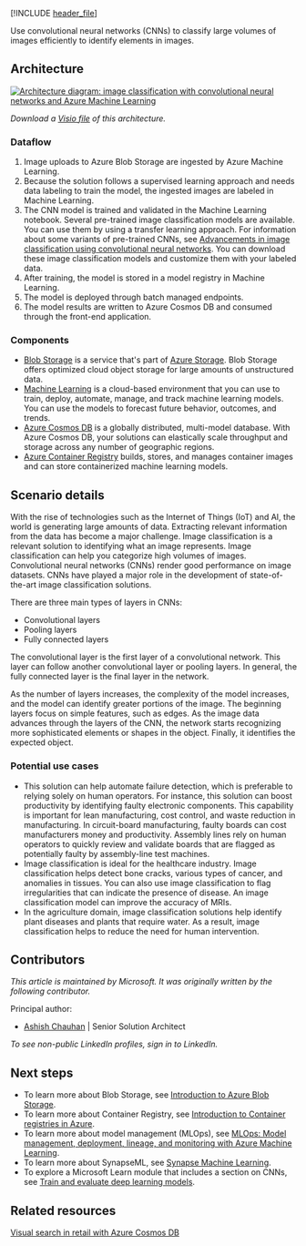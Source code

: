 [!INCLUDE [header_file](../../../includes/sol-idea-header.md)]

Use convolutional neural networks (CNNs) to classify large volumes of images efficiently to identify elements in images.

## Architecture

[ ![Architecture diagram: image classification with convolutional neural networks and Azure Machine Learning](_images/image-classification-with-convolutional-neural-networks.png)](_images/image-classification-with-convolutional-neural-networks.png#lightbox)

*Download a [Visio file](https://arch-center.azureedge.net/image-classification-with-convolutional-neural-networks.vsdx) of this architecture.*

### Dataflow

1. Image uploads to Azure Blob Storage are ingested by Azure Machine Learning.
2. Because the solution follows a supervised learning approach and needs data labeling to train the model, the ingested images are labeled in Machine Learning.
3. The CNN model is trained and validated in the Machine Learning notebook. Several pre-trained image classification models are available. You can use them by using a transfer learning approach. For information about some variants of pre-trained CNNs, see [Advancements in image classification using convolutional neural networks](https://arxiv.org/pdf/1905.03288.pdf). You can download these image classification models and customize them with your labeled data.
4. After training, the model is stored in a model registry in Machine Learning.
5. The model is deployed through batch managed endpoints.
6. The model results are written to Azure Cosmos DB and consumed through the front-end application.

### Components

- [Blob Storage](https://azure.microsoft.com/services/storage/blobs) is a service that's part of [Azure Storage](https://azure.microsoft.com/products/category/storage). Blob Storage offers optimized cloud object storage for large amounts of unstructured data.
- [Machine Learning](https://azure.microsoft.com/services/machine-learning) is a cloud-based environment that you can use to train, deploy, automate, manage, and track machine learning models. You can use the models to forecast future behavior, outcomes, and trends.
- [Azure Cosmos DB](https://azure.microsoft.com/services/cosmos-db) is a globally distributed, multi-model database. With Azure Cosmos DB, your solutions can elastically scale throughput and storage across any number of geographic regions.
- [Azure Container Registry](https://azure.microsoft.com/services/container-registry) builds, stores, and manages container images and can store containerized machine learning models.

## Scenario details

With the rise of technologies such as the Internet of Things (IoT) and AI, the world is generating large amounts of data. Extracting relevant information from the data has become a major challenge. Image classification is a relevant solution to identifying what an image represents. Image classification can help you categorize high volumes of images. Convolutional neural networks (CNNs) render good performance on image datasets. CNNs have played a major role in the development of state-of-the-art image classification solutions.

There are three main types of layers in CNNs:

- Convolutional layers
- Pooling layers
- Fully connected layers

The convolutional layer is the first layer of a convolutional network. This layer can follow another convolutional layer or pooling layers. In general, the fully connected layer is the final layer in the network.

As the number of layers increases, the complexity of the model increases, and the model can identify greater portions of the image. The beginning layers focus on simple features, such as edges. As the image data advances through the layers of the CNN, the network starts recognizing more sophisticated elements or shapes in the object. Finally, it identifies the expected object.

### Potential use cases

- This solution can help automate failure detection, which is preferable to relying solely on human operators. For instance, this solution can boost productivity by identifying faulty electronic components. This capability is important for lean manufacturing, cost control, and waste reduction in manufacturing. In circuit-board manufacturing, faulty boards can cost manufacturers money and productivity. Assembly lines rely on human operators to quickly review and validate boards that are flagged as potentially faulty by assembly-line test machines.
- Image classification is ideal for the healthcare industry. Image classification helps detect bone cracks, various types of cancer, and anomalies in tissues. You can also use image classification to flag irregularities that can indicate the presence of disease. An image classification model can improve the accuracy of MRIs.
- In the agriculture domain, image classification solutions help identify plant diseases and plants that require water. As a result, image classification helps to reduce the need for human intervention.

## Contributors

*This article is maintained by Microsoft. It was originally written by the following contributor.*

Principal author:

- [Ashish Chauhan](https://www.linkedin.com/in/a69171115/) | Senior Solution Architect

*To see non-public LinkedIn profiles, sign in to LinkedIn.*

## Next steps

- To learn more about Blob Storage, see [Introduction to Azure Blob Storage](/azure/storage/blobs/storage-blobs-introduction).
- To learn more about Container Registry, see [Introduction to Container registries in Azure](/azure/container-registry/container-registry-intro).
- To learn more about model management (MLOps), see [MLOps: Model management, deployment, lineage, and monitoring with Azure Machine Learning](/azure/machine-learning/concept-model-management-and-deployment).
- To learn more about SynapseML, see [Synapse Machine Learning](https://github.com/microsoft/SynapseML).
- To explore a Microsoft Learn module that includes a section on CNNs, see [Train and evaluate deep learning models](/training/modules/train-evaluate-deep-learn-models).

## Related resources

[Visual search in retail with Azure Cosmos DB](../../industries/retail/visual-search-use-case-overview.yml)
